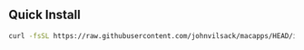 ## Quick Install

```bash
curl -fsSL https://raw.githubusercontent.com/johnvilsack/macapps/HEAD/install.sh | bash
```